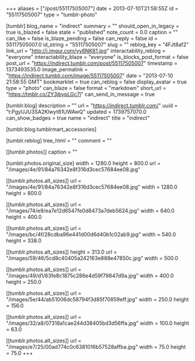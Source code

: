 +++
aliases = ["/post/55117505007"]
date = 2013-07-10T21:58:55Z
id = "55117505007"
type = "tumblr-photo"

[tumblr]
blog_name = "indirect"
summary = ""
should_open_in_legacy = true
is_blazed = false
state = "published"
note_count = 0.0
caption = ""
can_like = false
is_blaze_pending = false
can_reply = false
id = 55117505007.0
id_string = "55117505007"
slug = ""
reblog_key = "4FJt8af2"
link_url = "http://i.imgur.com/yy6NK61.jpg"
interactability_reblog = "everyone"
interactability_blaze = "everyone"
is_blocks_post_format = false
post_url = "https://indirect.tumblr.com/post/55117505007"
timestamp = 1373493535.0
image_permalink = "https://indirect.tumblr.com/image/55117505007"
date = "2013-07-10 21:58:55 GMT"
bookmarklet = true
can_reblog = false
display_avatar = true
type = "photo"
can_blaze = false
format = "markdown"
short_url = "https://tmblr.co/ZY3jbypLGc7l"
can_send_in_message = true

[tumblr.blog]
description = ""
url = "https://indirect.tumblr.com/"
uuid = "t:PgyUJU3SA2Klwyt81UWAwQ"
updated = 1739757070.0
can_show_badges = true
name = "indirect"
title = "indirect"

[tumblr.blog.tumblrmart_accessories]

[tumblr.reblog]
tree_html = ""
comment = ""

[[tumblr.photos]]
caption = ""

[tumblr.photos.original_size]
width = 1280.0
height = 800.0
url = "/images/4e/91/84a76342e8f316d3cec57684ee08.jpg"

[[tumblr.photos.alt_sizes]]
url = "/images/4e/91/84a76342e8f316d3cec57684ee08.jpg"
width = 1280.0
height = 800.0

[[tumblr.photos.alt_sizes]]
url = "/images/74/e9/ea7e12d6547fe0d8473a7deb5624.jpg"
width = 640.0
height = 400.0

[[tumblr.photos.alt_sizes]]
url = "/images/bc/4f/28cdba96e441d00d6d40b1c02ab9.jpg"
width = 540.0
height = 338.0

[[tumblr.photos.alt_sizes]]
height = 313.0
url = "/images/59/46/5cd8c40405a242163e888e47850c.jpg"
width = 500.0

[[tumblr.photos.alt_sizes]]
url = "/images/49/d1/63fe8c1875c286e4d59f79847d9a.jpg"
width = 400.0
height = 250.0

[[tumblr.photos.alt_sizes]]
url = "/images/5e/44/ab51006dc58794f3d85f70859eff.jpg"
width = 250.0
height = 156.0

[[tumblr.photos.alt_sizes]]
url = "/images/32/a8/07318a1cae244d38405bd3d56ffa.jpg"
width = 100.0
height = 63.0

[[tumblr.photos.alt_sizes]]
url = "/images/e7/25/00ad774c0c6381016b57528affba.jpg"
width = 75.0
height = 75.0
+++

